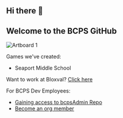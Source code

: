 ## Hi there 👋
## Welcome to the BCPS GitHub
![Artboard 1](https://github.com/bloxvalschools/.github/assets/155045525/33d111eb-8904-4a76-90f5-8dbb744788b4)

Games we've created:
- Seaport Middle School

Want to work at Bloxval? [Click here](https://bloxvalschools.notion.site/Work-at-Bloxval-a8282b3331dd4304882083bf3e063a1c?pvs=4)

For BCPS Dev Employees:
- [Gaining access to bcpsAdmin Repo](go/bcpsadmin-dev-request)
- [Become an org member](go/gh-member-request)

